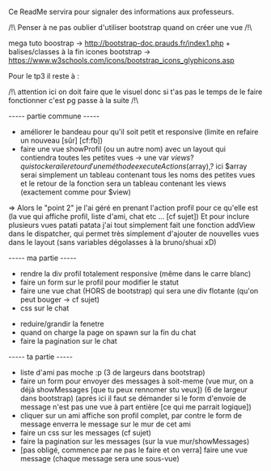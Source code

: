 Ce ReadMe servira pour signaler des informations aux professeurs.


/!\ Penser à ne pas oublier d'utiliser bootstrap quand on créer une vue /!\

mega tuto boostrap -> http://bootstrap-doc.prauds.fr/index1.php  + balises/classes à la fin
icones bootstrap -> https://www.w3schools.com/icons/bootstrap_icons_glyphicons.asp


Pour le tp3 il reste à :

/!\ attention ici on doit faire que le visuel donc si t'as pas le temps de le faire fonctionner c'est pg passe à la suite /!\

----- partie commune -----
+ améliorer le bandeau pour qu'il soit petit et responsive (limite en refaire un nouveau [sûr] [cf:fb])
+ faire une vue showProfil (ou un autre nom) avec un layout qui contiendra toutes les petites vues
	-> une var $views ? qui stockerai le retour d'une méthode executeActions($array),? ici $array serai simplement un tableau contenant tous les noms des petites vues et le retour de la fonction sera un tableau contenant les views (exactement comme pour $view)
 
 => Alors le "point 2" je l'ai géré en prenant l'action profil pour ce qu'elle est (la vue qui affiche profil, liste d'ami, chat etc ... [cf sujet])
  Et pour inclure plusieurs vues patati patata j'ai tout simplement fait une fonction addView dans le dispatcher, qui permet très simplement d'ajouter de nouvelles vues dans le layout (sans variables dégolasses à la bruno/shuai xD)

----- ma partie -----
+ rendre la div profil totalement responsive (même dans le carre blanc)
+ faire un form sur le profil pour modifier le statut
+ faire une vue chat (HORS de bootstrap) qui sera une div flotante (qu'on peut bouger -> cf sujet)
+ css sur le chat 
- reduire/grandir la fenetre
- quand on charge la page on spawn sur la fin du chat
- faire la pagination sur le chat


----- ta partie -----
- liste d'ami pas moche :p (3 de largeurs dans bootstrap)
- faire un form pour envoyer des messages à soit-meme (vue mur, on a déjà showMessages [que tu peux rennomer stu veux]) (6 de largeur dans bootstrap) (après ici il faut se démander si le form d'envoie de message n'est pas une vue à part entière [ce qui me parrait logique])
- cliquer sur un ami affiche son profil complet, par contre le form de message enverra le message sur le mur de cet ami
- faire un css sur les messages (cf sujet)
- faire la pagination sur les messages (sur la vue mur/showMessages)
- [pas obligé, commence par ne pas le faire et on verra] faire une vue message (chaque message sera une sous-vue)